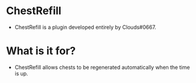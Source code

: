 ChestRefill
===========
* ChestRefill is a plugin developed entirely by Clouds#0667.

What is it for?
==============
* ChestRefill allows chests to be regenerated automatically when the time is up.
